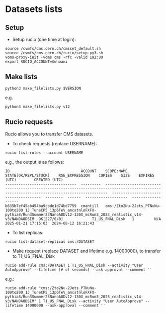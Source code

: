 # Datasets lists

## Setup

- Setup rucio (one time at login):
```
source /cvmfs/cms.cern.ch/cmsset_default.sh
source /cvmfs/cms.cern.ch/rucio/setup-py3.sh
voms-proxy-init -voms cms -rfc -valid 192:00
export RUCIO_ACCOUNT=$whoami
```

## Make lists

```
python3 make_filelists.py $VERSION
```

e.g.
```
python3	make_filelists.py v12
```

## Rucio requests

Rucio allows you to transfer CMS datasets.

- To check requests (replace USERNAME):
```
rucio list-rules --account USERNAME
```
e.g., the output is as follows:
```
ID                                ACCOUNT    SCOPE:NAME                                                                                                                                     STATE[OK/REPL/STUCK]    RSE_EXPRESSION    COPIES    SIZE    EXPIRES (UTC)        CREATED (UTC)
--------------------------------  ---------  ---------------------------------------------------------------------------------------------------------------------------------------------  ----------------------  ----------------  --------  ------  -------------------  -------------------
b635b7ef45ab454ba9cbde1d74bd7759  cmantill   cms:/Zto2Nu-2Jets_PTNuNu-100to200_1J_TuneCP5_13p6TeV_amcatnloFXFX-pythia8/Run3Summer23NanoAODv12-130X_mcRun3_2023_realistic_v14-v3/NANOAODSIM  OK[227/0/0]             T1_US_FNAL_Disk   1         N/A     2025-01-21 17:15:03  2024-08-12 16:21:43
```

- To list replicas:
```
rucio list-dataset-replicas cms:/DATASET
```

- Make request (replace DATASET and lifetime e.g. 14000000), to transfer to T1_US_FNAL_Disk
```
rucio add-rule cms:/DATASET 1 T1_US_FNAL_Disk --activity "User AutoApprove" --lifetime [# of seconds] --ask-approval --comment ''
```
e.g.:
```
rucio add-rule "cms:/Zto2Nu-2Jets_PTNuNu-100to200_1J_TuneCP5_13p6TeV_amcatnloFXFX-pythia8/Run3Summer23NanoAODv12-130X_mcRun3_2023_realistic_v14-v3/NANOAODSIM" 1 T1_US_FNAL_Disk --activity "User AutoApprove" --lifetime 14000000 --ask-approval --comment ''
```
